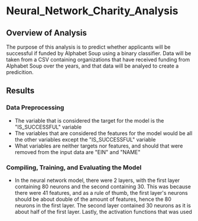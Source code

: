 # Neural_Network_Charity_Analysis

## Overview of Analysis
The purpose of this analysis is to predict whether applicants will be successful if funded by Alphabet Soup using a binary classifier. Data will be taken from a CSV containing organizations that have received funding from Alphabet Soup over the years, and that data will be analyed to create a predicition.

## Results 

### Data Preprocessing
- The variable that is considered the target for the model is the "IS_SUCCESSFUL" variable
- The variables that are considered the features for the model would be all the other variables except the "IS_SUCCESSFUL" variable
- What variables are neither targets nor features, and should that were removed from the input data are "EIN" and "NAME"

### Compiling, Training, and Evaluating the Model
- In the neural network model, there were 2 layers, with the first layer containing 80 neurons and the second containing 30. This was because there were 41 features, and as a rule of thumb, the first layer's neurons should be about double of the amount of features, hence the 80 neurons in the first layer. The second layer contained 30 neurons as it is about half of the first layer. Lastly, the activation functions that was used  
